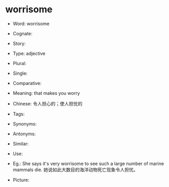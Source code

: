 # worrisome

- Word: worrisome
- Cognate: 
- Story: 

- Type: adjective
- Plural: 
- Single: 
- Comparative: 
- Meaning: that makes you worry
- Chinese: 令人担心的；使人担忧的
- Tags: 
- Synonyms: 
- Antonyms: 
- Similar: 
- Use: 
- Eg.: She says it's very worrisome to see such a large number of marine mammals die. 她说如此大数目的海洋动物死亡现象令人担忧。
- Picture: 

